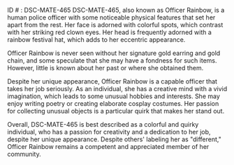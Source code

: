 ID # : DSC-MATE-465
DSC-MATE-465, also known as Officer Rainbow, is a human police officer with some noticeable physical features that set her apart from the rest. Her face is adorned with colorful spots, which contrast with her striking red clown eyes. Her head is frequently adorned with a rainbow festival hat, which adds to her eccentric appearance. 

Officer Rainbow is never seen without her signature gold earring and gold chain, and some speculate that she may have a fondness for such items. However, little is known about her past or where she obtained them. 

Despite her unique appearance, Officer Rainbow is a capable officer that takes her job seriously. As an individual, she has a creative mind with a vivid imagination, which leads to some unusual hobbies and interests. She may enjoy writing poetry or creating elaborate cosplay costumes. Her passion for collecting unusual objects is a particular quirk that makes her stand out. 

Overall, DSC-MATE-465 is best described as a colorful and quirky individual, who has a passion for creativity and a dedication to her job, despite her unique appearance. Despite others' labeling her as "different," Officer Rainbow remains a competent and appreciated member of her community.